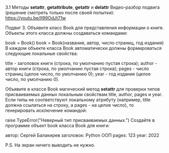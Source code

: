 3.1 Методы __setattr__, __getattribute__, __getattr__ и __delattr__
Видео-разбор подвига (решение смотреть только после своей попытки): https://youtu.be/lI99OdJt71w

Подвиг 3. Объявите класс Book для представления информации о книге. Объекты этого класса должны создаваться командами:

book = Book()
book = Book(название, автор, число страниц, год издания)
В каждом объекте класса Book автоматически должны формироваться следующие локальные свойства:

title - заголовок книги (строка, по умолчанию пустая строка);
author - автор книги (строка, по умолчанию пустая строка);
pages - число страниц (целое число, по умолчанию 0);
year - год издания (целое число, по умолчанию 0).

Объявите в классе Book магический метод __setattr__ для проверки типов присваиваемых данных локальным свойствам title, author, pages и year. Если типы не соответствуют локальному атрибуту (например, title должна ссылаться на строку, а pages - на целое число), то генерировать исключение командой:

raise TypeError("Неверный тип присваиваемых данных.")
Создайте в программе объект book класса Book для книги:

автор: Сергей Балакирев
заголовок: Python ООП
pages: 123
year: 2022

P.S. На экран ничего выводить не нужно.
